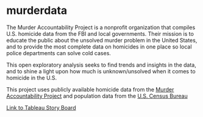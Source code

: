 # murderdata

The Murder Accountability Project is a nonprofit organization that compiles U.S. homicide data from the FBI and local governments. Their mission is to educate the public about the unsolved murder problem in the United States, and to provide the most complete data on homicides in one place so local police departments can solve cold cases.

This open exploratory analysis seeks to find trends and insights in the data, and to shine a light upon how much is unknown/unsolved when it comes to homicide in the U.S. 

This project uses publicly available homicide data from the [Murder Accountability Project](https://www.murderdata.org) and population data from the [U.S. Census Bureau](https://www.census.gov)

[Link to Tableau Story Board](https://public.tableau.com/app/profile/denacoduri/viz/MurderDataAnalysis_16240663041060/Storyboard)
